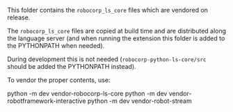 This folder contains the `robocorp_ls_core` files which are vendored on release.

The `robocorp_ls_core` files are copied at build time and are distributed
along the language server (and when running the extension this folder
is added to the PYTHONPATH when needed).

During development this is not needed (`robocorp-python-ls-core/src` should be
added the PYTHONPATH instead).

To vendor the proper contents, use:

python -m dev vendor-robocorp-ls-core
python -m dev vendor-robotframework-interactive
python -m dev vendor-robot-stream